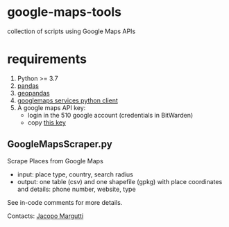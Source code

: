 # google-maps-tools
collection of scripts using Google Maps APIs

# requirements
1. Python >= 3.7
2. [pandas](https://pypi.org/project/pandas/)
2. [geopandas](https://pypi.org/project/geopandas/)
2. [googlemaps services python client](https://pypi.org/project/googlemaps/)
3. A google maps API key:
   * login in the 510 google account (credentials in BitWarden)
   * copy [this key](https://console.cloud.google.com/apis/credentials/key/d549b609-a5d1-4ea9-b9c1-8de0aa37108a?authuser=1&folder=&organizationId=&project=emergency-data-support)

## GoogleMapsScraper.py
Scrape Places from Google Maps
* input: place type, country, search radius
* output: one table (csv) and one shapefile (gpkg) with place coordinates and details: phone number, website, type

See in-code comments for more details.

Contacts: [Jacopo Margutti](https://github.com/jmargutt)
